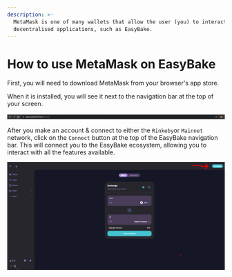 ```yaml
---
description: >-
  MetaMask is one of many wallets that allow the user (you) to interact with
  decentralised applications, such as EasyBake.
---
```


# How to use MetaMask on EasyBake

First, you will need to download MetaMask from your browser's app store.  
  
When it is installed, you will see it next to the navigation bar at the top of your screen.

![](../.gitbook/assets/image%20%2813%29.png)

After you make an account & connect to either the `Rinkeby`or `Mainnet` network, click on the `Connect` button at the top of the EasyBake navigation bar. This will connect you to the EasyBake ecosystem, allowing you to interact with all the features available.

![](../.gitbook/assets/image%20%2821%29.png)

